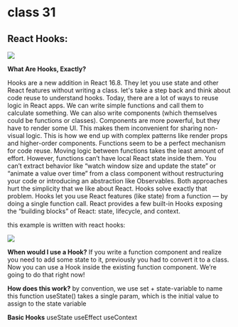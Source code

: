 # class 31

## React Hooks:

![](https://i.morioh.com/2934a8d84c.png)

**What Are Hooks, Exactly?**

Hooks are a new addition in React 16.8. They let you use state and other React features without writing a class. 
let's take a step back and think about code reuse to understand hooks.
Today, there are a lot of ways to reuse logic in React apps. We can write simple functions and call them to calculate something. We can also write components (which themselves could be functions or classes). Components are more powerful, but they have to render some UI. This makes them inconvenient for sharing non-visual logic. This is how we end up with complex patterns like render props and higher-order components.
Functions seem to be a perfect mechanism for code reuse. Moving logic between functions takes the least amount of effort. However, functions can’t have local React state inside them. You can’t extract behavior like “watch window size and update the state” or “animate a value over time” from a class component without restructuring your code or introducing an abstraction like Observables. Both approaches hurt the simplicity that we like about React.
Hooks solve exactly that problem. Hooks let you use React features (like state) from a function — by doing a single function call. React provides a few built-in Hooks exposing the “building blocks” of React: state, lifecycle, and context.

this example is written with react hooks:

![](https://user-images.githubusercontent.com/1768483/59966958-6724b980-94f1-11e9-878f-92ab951f9ff3.gif)

**When would I use a Hook?**
If you write a function component and realize you need to add some state to it, previously you had to convert it to a class. Now you can use a Hook inside the existing function component. We’re going to do that right now!

**How does this work?**
by convention, we use set + state-variable to name this function useState() takes a single param, which is the initial value to assign to the state variable

**Basic Hooks**
useState
useEffect
useContext